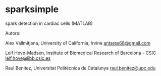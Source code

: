 # sparksimple
spark detection in cardiac cells (MATLAB)

Autors: 

Alex Vallmitjana, University of California, Irvine antares68@gmail.com 

Leif Hove-Madsen, Institute of Biomedical Research of Barcelona - CSIC leif.hove@iibb.csic.es 

Raul Benitez, Universitat Politècnica de Catalunya raul.benitez@upc.edu
